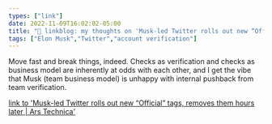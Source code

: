```yaml
---
types: ["link"]
date: 2022-11-09T16:02:02-05:00
title: "🔗 linkblog: my thoughts on 'Musk-led Twitter rolls out new “Official” tags, removes them hours later | Ars Technica'"
tags: ["Elon Musk","Twitter","account verification"]
---
```

Move fast and break things, indeed. Checks as verification and checks as business model are inherently at odds with each other, and I get the vibe that Musk (team business model) is unhappy with internal pushback from team verification.
 

[link to 'Musk-led Twitter rolls out new “Official” tags, removes them hours later | Ars Technica'](https://arstechnica.com/tech-policy/2022/11/musk-led-twitter-rolls-out-new-official-tags-removes-them-hours-later/)
